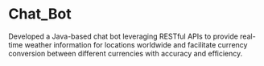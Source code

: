 # Chat_Bot
 Developed a Java-based chat bot leveraging RESTful APIs to provide real-time weather information for locations worldwide and facilitate currency conversion between different currencies with accuracy and efficiency.
